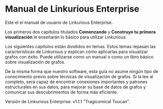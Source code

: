 Manual de Linkurious Enterprise
============================

Este el el manual de usuario de Linkurious Enterprise.

Los primeros dos capítulos titulados **Comenzando** y **Construye tu primera visualización** le enseñarán lo básico para utilizar Linkurious.

Los siguientes capítulos están divididos en temas. Estos temas repasan las características de Linkurious y explican cómo aplicarlas para visualizar grafos con éxito. Puede utilizarse como un manual o como un libro básico sobre visualización de grafos.

De la misma forma que nuestro software, esta guía no asume ningún tipo de conocimiento previo sobre técnicas de visualización de grafos. Si la lee al completo, será capaz de encontrar conexiones importantes y patrones estructurales en sus datos, para mejorar su base de datos de grafos y comunicar sus descubrimientos de forma más eficiente.

Versión de Linkurious Enterprise: v1.1.1 "Tragicomical Toucan".